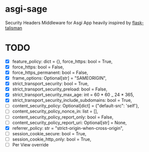 # asgi-sage

Security Headers Middleware for Asgi App heavily inspired by [flask-talisman](https://github.com/GoogleCloudPlatform/flask-talisman)

# TODO

- [x] feature_policy: dict = {}, force_https: bool = True,
- [x] force_https: bool = False,
- [x] force_https_permanent: bool = False,
- [x] frame_options: Optional[str] = "SAMEORIGIN",
- [x] strict_transport_security: bool = True,
- [x] strict_transport_security_preload: bool = False,
- [x] strict_transport_security_max_age: int = 60 \* 60 \_ 24 \* 365,
- [x] strict_transport_security_include_subdomains: bool = True,
- [ ] content_security_policy: Optional[dict] = {"default-src": 'self'},
- [ ] content_security_policy_nonce_in: list = [],
- [ ] content_security_policy_report_only: bool = False,
- [ ] content_security_policy_report_uri: Optional[str] = None,
- [x] referrer_policy: str = "strict-origin-when-cross-origin",
- [ ] session_cookie_secure: bool = True,
- [ ] session_cookie_http_only: bool = True,
- [ ] Per View override
